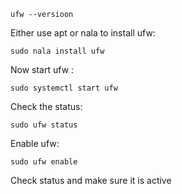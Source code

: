 ~~~ 
ufw --versioon
~~~

Either use apt or nala to install ufw:

~~~
sudo nala install ufw
~~~


Now start ufw :

~~~
sudo systemctl start ufw
~~~

Check the status:

~~~
sudo ufw status
~~~


Enable ufw:
~~~
sudo ufw enable
~~~

Check status and make sure it is active









